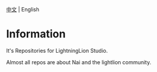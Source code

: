 [中文](https://github.com/LightningLion-Studio/.github/blob/main/profile/README_zh.md) | English


# Information

It's Repositories for LightningLion Studio.

Almost all repos are about Nai and the lightlion community.

